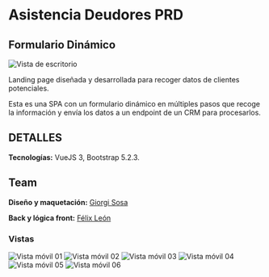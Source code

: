 # Asistencia Deudores PRD

## Formulario Dinámico

![Vista de escritorio](/assets/git/desktop-view.png "Desktop")

Landing page diseñada y desarrollada para recoger datos de clientes potenciales.

Esta es una SPA con un formulario dinámico en múltiples pasos que recoge la información y envía los datos a un endpoint de un CRM para procesarlos.

## DETALLES

**Tecnologías:** VueJS 3, Bootstrap 5.2.3.

## Team

**Diseño y maquetación:** [Giorgi Sosa](https://github.com/MrGiorgi)

**Back y lógica front:** [Félix León](https://github.com/hierro59)

### Vistas

![Vista móvil 01](/assets/git/mobile-view.png "Mobile step 01")
![Vista móvil 02](/assets/git/mobile-view_02.png "Mobile step 02")
![Vista móvil 03](/assets/git/mobile-view_03.png "Mobile step 03")
![Vista móvil 04](/assets/git/mobile-view_04.png "Mobile step 04")
![Vista móvil 05](/assets/git/mobile-view_05.png "Mobile step 05")
![Vista móvil 06](/assets/git/mobile-view_06.png "Mobile step 06")
